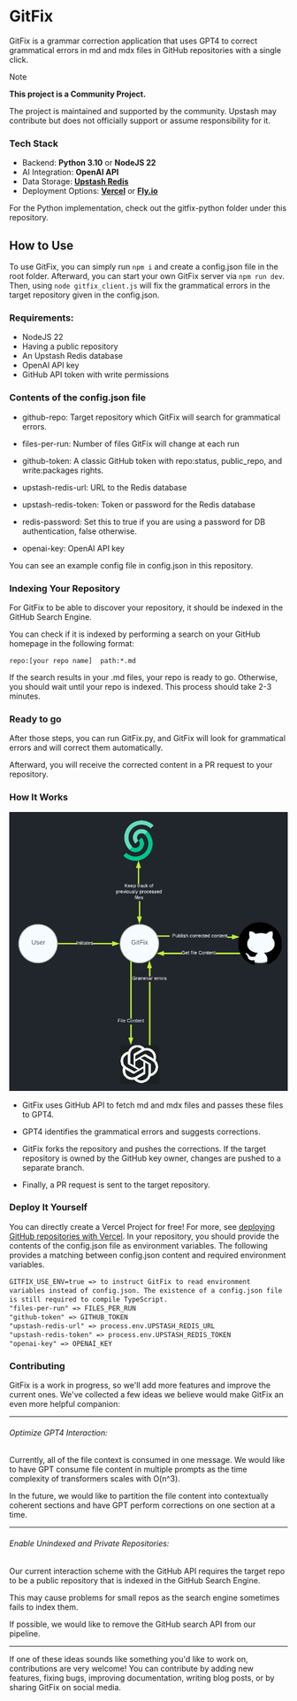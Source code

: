 # GitFix

GitFix is a grammar correction application that uses GPT4 to correct grammatical errors in md and mdx files in GitHub repositories with a single click.

> [!NOTE]  
> **This project is a Community Project.**
>
> The project is maintained and supported by the community. Upstash may contribute but does not officially support or assume responsibility for it.

### Tech Stack

- Backend: **Python 3.10** or **NodeJS 22**
- AI Integration: **OpenAI API**
- Data Storage: **[Upstash Redis](https://upstash.com/docs/redis/overall/getstarted)**
- Deployment Options: **[Vercel](https://vercel.com)** or **[Fly.io](https://fly.io)**

For the Python implementation, check out the gitfix-python folder under this repository.

## How to Use
To use GitFix, you can simply run `npm i` and create a config.json file in the root folder. 
Afterward, you can start your own GitFix server via `npm run dev`.
Then, using `node gitfix_client.js` will fix the grammatical errors in the target repository given in the config.json.

### Requirements:

- NodeJS 22
- Having a public repository
- An Upstash Redis database
- OpenAI API key
- GitHub API token with write permissions

### Contents of the config.json file

- github-repo: Target repository which GitFix will search for grammatical errors.

- files-per-run: Number of files GitFix will change at each run 

- github-token: A classic GitHub token with repo:status, public_repo, and write:packages rights.

- upstash-redis-url: URL to the Redis database

- upstash-redis-token: Token or password for the Redis database

- redis-password: Set this to true if you are using a password for DB authentication, false otherwise.

- openai-key: OpenAI API key

You can see an example config file in config.json in this repository.

### Indexing Your Repository

For GitFix to be able to discover your repository, it should be indexed in the GitHub Search Engine. 

You can check if it is indexed by performing a search on your GitHub homepage in the following format:

```
repo:[your repo name]  path:*.md
```

If the search results in your .md files, your repo is ready to go. Otherwise, you should wait until your repo is indexed. This process should take 2-3 minutes.

### Ready to go

After those steps, you can run GitFix.py, and GitFix will look for grammatical errors and will correct them automatically. 

Afterward, you will receive the corrected content in a PR request to your repository.

### How It Works

<img src="./static/interaction_diagram.png" width="700">

- GitFix uses GitHub API to fetch md and mdx files and passes these files to GPT4.

- GPT4 identifies the grammatical errors and suggests corrections.

- GitFix forks the repository and pushes the corrections. If the target repository is owned by the GitHub key owner, changes are pushed to a separate branch.

- Finally, a PR request is sent to the target repository.

### Deploy It Yourself

You can directly create a Vercel Project for free! For more, see [deploying GitHub repositories with Vercel](https://vercel.com/docs/deployments/git).
In your repository, you should provide the contents of the config.json file as environment variables.
The following provides a matching between config.json content and required environment variables.

```
GITFIX_USE_ENV=true => to instruct GitFix to read environment variables instead of config.json. The existence of a config.json file is still required to compile TypeScript.
"files-per-run" => FILES_PER_RUN
"github-token" => GITHUB_TOKEN
"upstash-redis-url" => process.env.UPSTASH_REDIS_URL
"upstash-redis-token" => process.env.UPSTASH_REDIS_TOKEN
"openai-key" => OPENAI_KEY
```

### Contributing

GitFix is a work in progress, so we'll add more features and improve the current ones. We've collected a few ideas we believe would make GitFix an even more helpful companion:

---

###### Optimize GPT4 Interaction:

Currently, all of the file context is consumed in one message. We would like to have GPT consume file content in multiple prompts as the time complexity of transformers scales with O(n^3).

In the future, we would like to partition the file content into contextually coherent sections and have GPT perform corrections on one section at a time.

---

###### Enable Unindexed and Private Repositories:

Our current interaction scheme with the GitHub API requires the target repo to be a public repository that is indexed in the GitHub Search Engine. 

This may cause problems for small repos as the search engine sometimes fails to index them.

If possible, we would like to remove the GitHub search API from our pipeline.


---

If one of these ideas sounds like something you'd like to work on, contributions are very welcome! You can contribute by adding new features, fixing bugs, improving documentation, writing blog posts, or by sharing GitFix on social media.
